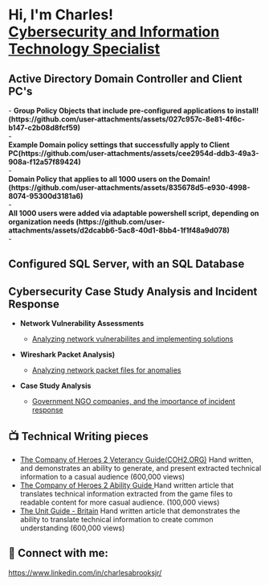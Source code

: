 <h1>Hi, I'm Charles!<br/><a href="[https://github.com/cj-2k](https://www.linkedin.com/in/charlesabrooksjr/)">Cybersecurity and Information Technology Specialist</a>

<h2>Active Directory Domain Controller and Client PC's</h2>
- <b> Group Policy Objects that include pre-configured applications to install!(https://github.com/user-attachments/assets/027c957c-8e81-4f6c-b147-c2b08d8fcf59)</b> <br/>
-<br/> <b>Example Domain policy settings that successfully apply to Client PC(https://github.com/user-attachments/assets/cee2954d-ddb3-49a3-908a-f12a57f89424)</b><br/>
-<br/> <b> Domain Policy that applies to all 1000 users on the Domain!(https://github.com/user-attachments/assets/835678d5-e930-4998-8074-95300d3181a6)
 </b><br/>
- <br/><b>All 1000 users were added via adaptable powershell script, depending on organization needs (https://github.com/user-attachments/assets/d2dcabb6-5ac8-40d1-8bb4-1f1f48a9d078)
</b><br/>
- <b></b>
<h2>Configured SQL Server, with an SQL Database </h2>

<h2>Cybersecurity Case Study Analysis and Incident Response </h2>

- <b>Network Vulnerability Assessments </b>
  - [Analyzing network vulnerabilites and implementing solutions](https://docs.google.com/document/d/1OwOFiuA83h5H1mQjLbdlsSg5hpE3j0DkM7aRqhLNCX8/edit)
- <b>Wireshark Packet Analysis)</b>
  - [Analyzing network packet files for anomalies](https://docs.google.com/document/d/1OwOFiuA83h5H1mQjLbdlsSg5hpE3j0DkM7aRqhLNCX8/edit )
 
- <b>Case Study Analysis</b>
  - [Government NGO companies, and the importance of incident response](https://docs.google.com/document/d/1vPC318Pbk5Jft9pggBUk9MKrTUZJ7l2HKoq1LZb6Y2M/edit ) 



<h2>📺 Technical Writing pieces </h2>

- [The Company of Heroes 2 Veterancy Guide(COH2.ORG)](https://www.coh2.org/guides/29892/the-company-of-heroes-2-veterancy-guide) Hand written, and demonstrates an ability to generate, and present extracted technical information to a casual audience (600,000 views)
- [The Company of Heroes 2 Ability Guide ](https://www.coh2.org/guides/52852/the-coh2-ability-guide) Hand written article that translates technical information extracted from the game files to readable content for more casual audience. (100,000 views)
- [The Unit Guide - Britain](https://www.coh2.org/guides/40402/british-forces-unit-guide) Hand written article that demonstrates the ability to translate technical information to create common understanding (600,000 views)

<h2> 🤳 Connect with me:</h2>

https://www.linkedin.com/in/charlesabrooksjr/
